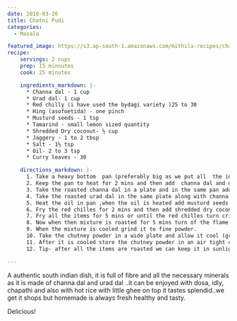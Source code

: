 ```yaml
---
date: 2018-03-26
title: Chatni Pudi
categories:
  - Masala

featured_image: https://s3.ap-south-1.amazonaws.com/mithila-recipes/chatni_pudi.jpg
recipe:
    servings: 2 cups
    prep: 15 minnutes
    cook: 25 minutes

    ingredients_markdown: |-
      * Channa dal - 1 cup
      * Urad dal- 1 cup
      * Red chilly (i have used the bydagi variety )25 to 30
      * Hing (asofoetida) - one pinch
      * Musturd seeds - 1 tsp
      * Tamarind - small lemon sized quantity
      * Shredded Dry coconut- ½ cup
      * Jaggery - 1 to 2 tbsp
      * Salt - 1½ tsp
      * Oil- 2 to 3 tsp
      * Curry leaves - 30

    directions_markdown: |-
      1. Take a heavy bottom  pan (preferably big as we put all  the ingredients to roast in the pan at end so a big pan is required )
      2. Keep the pan to heat for 2 mins and then add  channa dal and dry roast in low flame till the dal changes its colour and we start to get the aroma of roasted dal (remember to dry roast dal in low flame if we do it in high flame there are chances of dal getting burnt)
      3. Take the roasted channa dal in a plate and in the same pan add urad dal and roast the dal till it  changes the colour (Follow the same procedure as you did for roasting channa dal)
      4. Take the roasted urad dal in the same plate along with channa dal .
      5. Heat the oil in pan ,when the oil is heated add musturd seeds ,when they splutter add hing, curry leaves and red chilles
      6. Fry the red chilles for 2 mins and then add shredded dry coconut, roasted dal,tamarind ,salt and jaggery .
      7. Fry all the items for 5 mins or until the red chilles turn crisp .
      8. Now when then mixture is roasted for 5 mins turn of the flame and let the mixture cool .
      9. When the mixture is cooled grind it to fine powder.
      10. Take the chutney powder in a wide plate and allow it cool (grinding makes the mixture warm )
      11. After it is cooled store the chutney powder in an air tight container and enjoy it with hot rice with a dallop of ghee or with hot idlies , dosas .
      12. Tip- after all the items are roasted we can keep it in sunlight for one hour it acts as natural preservative and helps to preserve chutney powder for a long time

---
```

A authentic south indian dish, it is full of fibre and all the necessary minerals as it is made of channa dal and urad dal ..it can be enjoyed with dosa, idly, chapathi and also with hot rice with little ghee on top it tastes splendid..we get it shops but homemade is always fresh healthy and tasty.

Delicious!